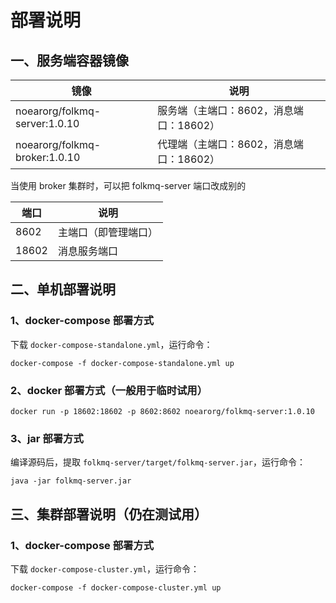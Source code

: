 
# 部署说明

## 一、服务端容器镜像

| 镜像                            | 说明                       |
|-------------------------------|--------------------------|
| noearorg/folkmq-server:1.0.10 | 服务端（主端口：8602，消息端口：18602） |
| noearorg/folkmq-broker:1.0.10 | 代理端（主端口：8602，消息端口：18602） |

当使用 broker 集群时，可以把 folkmq-server 端口改成别的


| 端口    | 说明       |
|-------|----------|
| 8602  | 主端口（即管理端口） |
| 18602 | 消息服务端口   |


## 二、单机部署说明


### 1、docker-compose 部署方式

下载 `docker-compose-standalone.yml`，运行命令：

```
docker-compose -f docker-compose-standalone.yml up
```

### 2、docker 部署方式（一般用于临时试用）

```
docker run -p 18602:18602 -p 8602:8602 noearorg/folkmq-server:1.0.10 
```



### 3、jar 部署方式

编译源码后，提取 `folkmq-server/target/folkmq-server.jar`，运行命令：

```
java -jar folkmq-server.jar
```

## 三、集群部署说明（仍在测试用）


### 1、docker-compose 部署方式

下载 `docker-compose-cluster.yml`，运行命令：

```
docker-compose -f docker-compose-cluster.yml up
```

